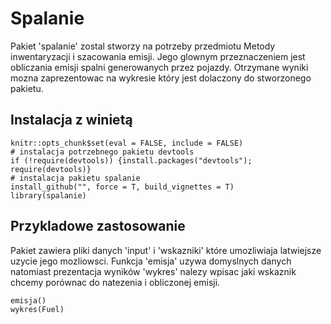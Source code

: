 # Spalanie

Pakiet 'spalanie' zostal stworzy na potrzeby przedmiotu Metody inwentaryzacji i szacowania emisji. Jego glownym przeznaczeniem jest obliczania emisji spalni generowanych przez pojazdy.
Otrzymane wyniki mozna zaprezentowac na wykresie który jest dolaczony do stworzonego pakietu.

## Instalacja z winietą

```{r setup, eval=FALSE}
knitr::opts_chunk$set(eval = FALSE, include = FALSE)
# instalacja potrzebnego pakietu devtools
if (!require(devtools)) {install.packages("devtools"); require(devtools)}
# instalacja pakietu spalanie
install_github("", force = T, build_vignettes = T)
library(spalanie)
```

## Przykladowe zastosowanie 

Pakiet zawiera pliki danych 'input' i 'wskazniki' które umozliwiaja latwiejsze uzycie jego mozliowsci. Funkcja 'emisja' uzywa domyslnych danych natomiast prezentacja wyników 'wykres' nalezy wpisac jaki wskaznik chcemy porównac do natezenia i obliczonej emisji.

```{r example, eval=FALSE}
emisja()
wykres(Fuel)
```

